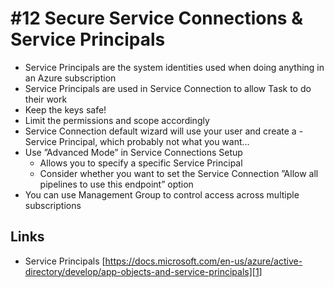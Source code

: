 # #12 Secure Service Connections & Service Principals

- Service Principals are the system identities used when doing anything in an Azure subscription
- Service Principals are used in Service Connection to allow Task to do their work
- Keep the keys safe!
- Limit the permissions and scope accordingly
- Service Connection default wizard will use your user and create a - Service Principal, which probably not what you want...
- Use ”Advanced Mode” in Service Connections Setup
    - Allows you to specify a specific Service Principal
    - Consider whether you want to set the Service Connection ”Allow all pipelines to use this endpoint” option
- You can use Management Group to control access across multiple subscriptions

## Links
- Service Principals [https://docs.microsoft.com/en-us/azure/active-directory/develop/app-objects-and-service-principals][1]

[1]: https://docs.microsoft.com/en-us/azure/active-directory/develop/app-objects-and-service-principals 




